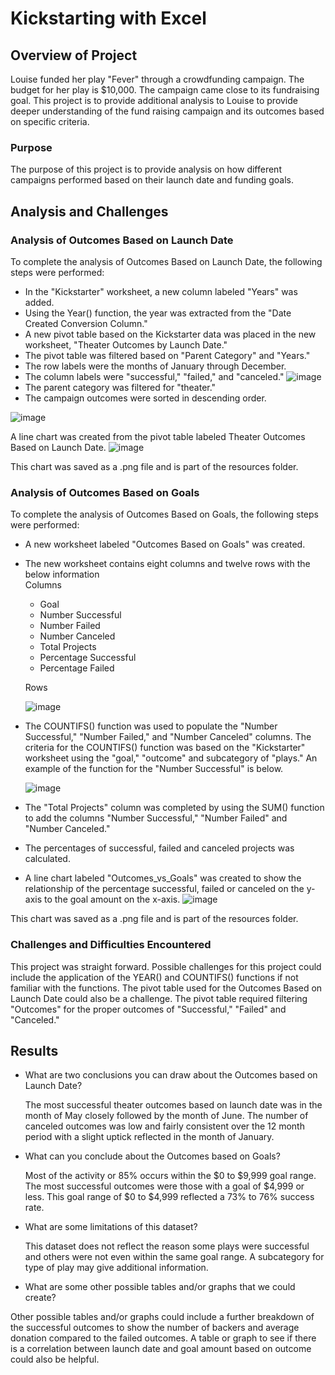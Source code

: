 # Kickstarting with Excel

## Overview of Project
Louise funded her play "Fever" through a crowdfunding campaign.  The budget for her play is $10,000.  The campaign came close
to its fundraising goal.  This project is to provide additional analysis to Louise to provide deeper understanding of
the fund raising campaign and its outcomes based on specific criteria.

### Purpose
The purpose of this project is to provide analysis on how different campaigns performed based on their launch date
and funding goals.


## Analysis and Challenges

### Analysis of Outcomes Based on Launch Date

To complete the analysis of Outcomes Based on Launch Date, the following steps were performed:

  * In the "Kickstarter" worksheet, a new column labeled "Years" was added.
  * Using the Year() function, the year was extracted from the "Date Created Conversion Column."
  * A new pivot table based on the Kickstarter data was placed in the new worksheet, "Theater Outcomes by Launch Date."
  * The pivot table was filtered based on "Parent Category" and "Years."
  * The row labels were the months of January through December.
  * The column labels were "successful," "failed," and "canceled."
   ![image](https://user-images.githubusercontent.com/100876517/160254948-e34212d4-d1f6-4a9a-a13a-32c629c70e84.png)
  * The parent category was filtered for "theater."
  * The campaign outcomes were sorted in descending order.
  
  ![image](https://user-images.githubusercontent.com/100876517/160255018-946f93cc-41d5-4962-970b-746e0875c118.png)
  
A line chart was created from the pivot table labeled Theater Outcomes Based on Launch Date.
![image](https://user-images.githubusercontent.com/100876517/160254715-951c2d49-e2fa-4baa-be32-62d1c142c74c.png)

This chart was saved as a .png file and is part of the resources folder.


### Analysis of Outcomes Based on Goals

To complete the analysis of Outcomes Based on Goals, the following steps were performed:

  * A new worksheet labeled "Outcomes Based on Goals" was created.
  * The new worksheet contains eight columns and twelve rows with the below information  
      Columns
      * Goal
      * Number Successful
      * Number Failed
      * Number Canceled
      * Total Projects
      * Percentage Successful
      * Percentage Failed

      Rows
      
     ![image](https://user-images.githubusercontent.com/100876517/160255319-2509b569-205d-41e1-81c5-58de84d35494.png) 
      
  * The COUNTIFS() function was used to populate the "Number Successful," "Number Failed," and "Number Canceled" columns. 
    The criteria for the COUNTIFS() function was based on the "Kickstarter" worksheet using the "goal," "outcome" and subcategory
    of "plays."  An example of the function for the "Number Successful" is below.
    
    ![image](https://user-images.githubusercontent.com/100876517/160288457-309be781-9ab7-4c9f-aae0-513cd6d9463f.png)
    
  * The "Total Projects" column was completed by using the SUM() function to add the columns "Number Successful," "Number Failed"
    and "Number Canceled."
  * The percentages of successful, failed and canceled projects was calculated.
  * A line chart labeled "Outcomes_vs_Goals" was created to show the relationship of the percentage successful, failed or canceled
    on the y-axis to the goal amount on the x-axis.
  ![image](https://user-images.githubusercontent.com/100876517/160288241-66cf08e7-3bf1-47ed-98e8-38bc18955bfc.png)
  
  This chart was saved as a .png file and is part of the resources folder.
  

### Challenges and Difficulties Encountered

This project was straight forward.  Possible challenges for this project could include the application of the YEAR() and COUNTIFS() functions
if not familiar with the functions.  The pivot table used for the Outcomes Based on Launch Date could also be a challenge.  The pivot table 
required filtering "Outcomes" for the proper outcomes of "Successful," "Failed" and "Canceled."  

## Results

- What are two conclusions you can draw about the Outcomes based on Launch Date?

  The most successful theater outcomes based on launch date was in the month of May closely followed by the month of June.  The number
  of canceled outcomes was low and fairly consistent over the 12 month period with a slight uptick reflected in the month of January.

- What can you conclude about the Outcomes based on Goals?
  
  Most of the activity or 85% occurs within the $0 to $9,999 goal range.  The most successful outcomes were those with a goal of $4,999 or less.
  This goal range of $0 to $4,999 reflected a 73% to 76% success rate.
   
- What are some limitations of this dataset?   
 
  This dataset does not reflect the reason some plays were successful and others were not even within the same goal range.  A subcategory for 
  type of play may give additional information.  

- What are some other possible tables and/or graphs that we could create?

 Other possible tables and/or graphs could include a further breakdown of the successful outcomes to show the number of backers and average donation
 compared to the failed outcomes.  A table or graph to see if there is a correlation between launch date and goal amount based on outcome 
 could also be helpful.  
